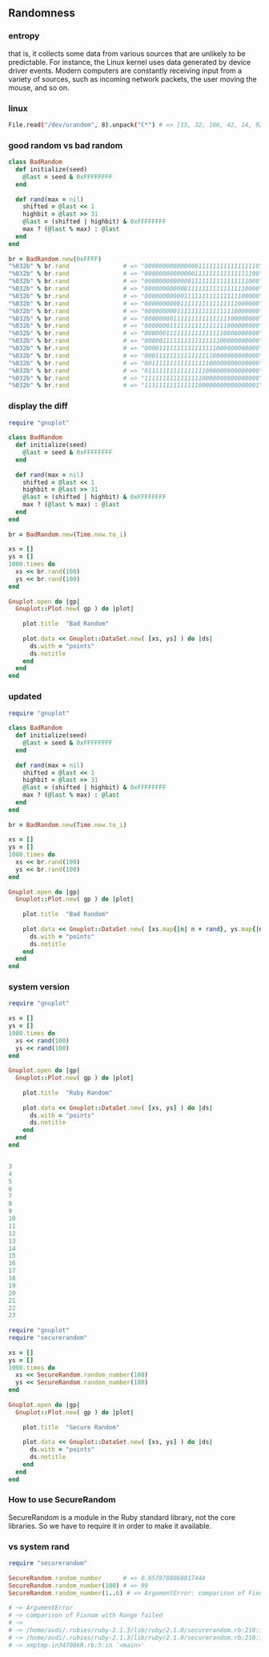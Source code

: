 
## Randomness


### entropy

that is, it collects some data from various sources that are unlikely to be predictable. For instance, the Linux kernel uses data generated by device driver events. Modern computers are constantly receiving input from a variety of sources, such as incoming network packets, the user moving the mouse, and so on.


### linux

```sh
File.read("/dev/urandom", 8).unpack("C*") # => [15, 32, 166, 42, 14, 92, 188, 3]
```


### good random vs bad random 

```ruby
class BadRandom
  def initialize(seed)
    @last = seed & 0xFFFFFFFF
  end
 
  def rand(max = nil)
    shifted = @last << 1
    highbit = @last >> 31
    @last = (shifted | highbit) & 0xFFFFFFFF
    max ? (@last % max) : @last
  end
end
 
br = BadRandom.new(0xFFFF)
"%032b" % br.rand               # => "00000000000000011111111111111110"
"%032b" % br.rand               # => "00000000000000111111111111111100"
"%032b" % br.rand               # => "00000000000001111111111111111000"
"%032b" % br.rand               # => "00000000000011111111111111110000"
"%032b" % br.rand               # => "00000000000111111111111111100000"
"%032b" % br.rand               # => "00000000001111111111111111000000"
"%032b" % br.rand               # => "00000000011111111111111110000000"
"%032b" % br.rand               # => "00000000111111111111111100000000"
"%032b" % br.rand               # => "00000001111111111111111000000000"
"%032b" % br.rand               # => "00000011111111111111110000000000"
"%032b" % br.rand               # => "00000111111111111111100000000000"
"%032b" % br.rand               # => "00001111111111111111000000000000"
"%032b" % br.rand               # => "00011111111111111110000000000000"
"%032b" % br.rand               # => "00111111111111111100000000000000"
"%032b" % br.rand               # => "01111111111111111000000000000000"
"%032b" % br.rand               # => "11111111111111110000000000000000"
"%032b" % br.rand               # => "11111111111111100000000000000001"
```

### display the diff

```ruby
require "gnuplot"
 
class BadRandom
  def initialize(seed)
    @last = seed & 0xFFFFFFFF
  end
 
  def rand(max = nil)
    shifted = @last << 1
    highbit = @last >> 31
    @last = (shifted | highbit) & 0xFFFFFFFF
    max ? (@last % max) : @last
  end
end
 
br = BadRandom.new(Time.now.to_i)
 
xs = []
ys = []
1000.times do
  xs << br.rand(100)
  ys << br.rand(100)
end
 
Gnuplot.open do |gp|
  Gnuplot::Plot.new( gp ) do |plot|
 
    plot.title  "Bad Random"
 
    plot.data << Gnuplot::DataSet.new( [xs, ys] ) do |ds|
      ds.with = "points"
      ds.notitle
    end
  end
end
```

### updated 


```ruby
require "gnuplot"
 
class BadRandom
  def initialize(seed)
    @last = seed & 0xFFFFFFFF
  end
 
  def rand(max = nil)
    shifted = @last << 1
    highbit = @last >> 31
    @last = (shifted | highbit) & 0xFFFFFFFF
    max ? (@last % max) : @last
  end
end
 
br = BadRandom.new(Time.now.to_i)
 
xs = []
ys = []
1000.times do
  xs << br.rand(100)
  ys << br.rand(100)
end
 
Gnuplot.open do |gp|
  Gnuplot::Plot.new( gp ) do |plot|
 
    plot.title  "Bad Random"
 
    plot.data << Gnuplot::DataSet.new( [xs.map{|n| n + rand}, ys.map{|n| n+ rand}] ) do |ds|
      ds.with = "points"
      ds.notitle
    end
  end
end
```



### system version

```ruby
require "gnuplot"
 
xs = []
ys = []
1000.times do
  xs << rand(100)
  ys << rand(100)
end
 
Gnuplot.open do |gp|
  Gnuplot::Plot.new( gp ) do |plot|
 
    plot.title  "Ruby Random"
 
    plot.data << Gnuplot::DataSet.new( [xs, ys] ) do |ds|
      ds.with = "points"
      ds.notitle
    end
  end
end


3
4
5
6
7
8
9
10
11
12
13
14
15
16
17
18
19
20
21
22
23
 
require "gnuplot"
require "securerandom"
 
xs = []
ys = []
1000.times do
  xs << SecureRandom.random_number(100)
  ys << SecureRandom.random_number(100)
end
 
Gnuplot.open do |gp|
  Gnuplot::Plot.new( gp ) do |plot|
 
    plot.title  "Secure Random"
 
    plot.data << Gnuplot::DataSet.new( [xs, ys] ) do |ds|
      ds.with = "points"
      ds.notitle
    end
  end
end
```


### How to use SecureRandom 



SecureRandom is a module in the Ruby standard library, not the core libraries. So we have to require it in order to make it available.

### vs system rand


```ruby
require "securerandom"
 
SecureRandom.random_number      # => 0.6578788068017444
SecureRandom.random_number(100) # => 99
SecureRandom.random_number(1..6) # => ArgumentError: comparison of Fixnum wit...
 
# ~> ArgumentError
# ~> comparison of Fixnum with Range failed
# ~>
# ~> /home/avdi/.rubies/ruby-2.1.3/lib/ruby/2.1.0/securerandom.rb:210:in `<'
# ~> /home/avdi/.rubies/ruby-2.1.3/lib/ruby/2.1.0/securerandom.rb:210:in `ran...
# ~> xmptmp-in34708kR.rb:5:in `<main>'
```

